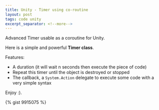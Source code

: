 ```yaml
---
title: Unity - Timer using co-routine
layout: post
tags: code unity
excerpt_separator: <!--more-->
---
```


Advanced Timer usable as a coroutine for Unity.

<!--more-->

Here is a simple and powerful **Timer class**.

Features:

- A duration (it will wait n seconds then execute the piece of code)
- Repeat this timer until the object is destroyed or stopped
- The callback, a ``System.Action`` delegate to execute some code with a very simple syntax

Enjoy :).

{% gist 9915075 %}



